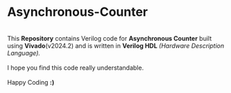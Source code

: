 # Asynchronous-Counter
<br>
This <b>Repository</b> contains Verilog code for <b>Asynchronous Counter</b> built using <b>Vivado</b>(v2024.2) and is written in <b>Verilog HDL</b> <i>(Hardware Description Language).</i>
<br><br>
I hope you find this code really understandable. <br><br> Happy Coding <b>:)</b>
